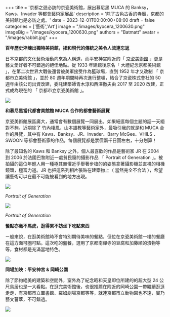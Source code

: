 +++
title = '京都之遊必訪的京瓷美術館，展出慕尼黑 MUCA 的 Banksy，Kaws，Invader 等都會藝術家展品'
description = '除了古色古香的寺廟，京都的美術館也是必訪之處。'
date = 2023-12-01T00:00:00+08:00
draft = false
categories = ['藝術','Art']
image = "/images/kyocera_1200630.png"
imageBig = "/images/kyocera_1200630.png"
authors = "Batmatt"
avatar = "/images/rabbit.jpg"
+++


**百年歷史淬煉出獨特美術館，揉和現代的傳統之美令人流連忘返**

日本京都的文化藝術活動向來為人稱道，而平安神宮附近的「 [京瓷美術館](https://kyotocity-kyocera.museum/) 」更是藝文愛好者不可錯過的絕佳地點。從 1933 年建館後原名「 大禮紀念京都美術館 」，在第二次世界大戰後還曾被美軍接受作為籃球場，直到 1952 年才又改制 「 京都市立美術館 」，並於 80 週年期間時再次進行整頓，結合了京瓷株式會社的 50 週年由該公司出資改建，委託建築師青木淳和西澤徹夫由 2017 至 2020 改建，正式成為現在的 「 京都市立京瓷美術館 」。

![](https://www.aphorizm.com/wp-content/uploads/2023/12/kyoyo_kyocera-1024x768.jpg)

**和慕尼黑當代都會美館館 MUCA 合作的都會藝術展覽**

京瓷美術館展區廣大，通常會有數個展覽一同展出，如果細逛每個主題的話一天絕對不夠。近期除了 竹內棲鳳、山本雄教等藝術家外，最吸引我的就是和 MUCA 合作的展覽，其中有 Kaws、Banksy、JR、Invader、Barry McGee、VHILS 、SWOON 等都會藝術家的作品，每個展覽都是票價兩千日圓左右，十分划算！

除了最知名的 Kaws 和 Banksy 之外，個人最喜歡的作品是藝術家 JR 在 2004 到 2006 於法國巴黎附近一處貧民窟的攝影作品 「 Portrait of Generation 」。被拍攝的這位年輕人用一種極其無懼近乎舉著步槍的的姿態拿著攝影機並直視的相機鏡頭，極富力道。JR 也把這系列相片張貼在建築物上（ 當然完全不合法 ），希望讓藝術可以在最不可能被看到的地方出現。

![](https://www.aphorizm.com/wp-content/uploads/2023/12/image-1-1024x687.png)

_Portrait of Generation_

![](https://www.aphorizm.com/wp-content/uploads/2023/12/image-1024x709.png)

_Portrait of Generation_

**餐點亦毫不馬虎，逛得累不妨坐下吃點東西**

ㄧ般來說，在逛美術館時不會特別期待美味的餐點，但位在京瓷美術館一樓的餐廳在這方面可圈可點。這次吃的盤餐，選用了京都南禪寺的豆腐和加藤順的漬物等等，食材都是充滿當地特色。

![](https://www.aphorizm.com/wp-content/uploads/2023/12/IMG_8257-1024x768.jpg)

**同場加映：平安神宮 & 岡崎公園**

除了節約絕美的建築和空間外，室外為了紀念昭和天皇即位所建的的超大型 24 公尺鳥居也是一大看點。在逛完美術館後，也很推薦在附近的岡崎公園一帶繼續逛逛走走，有京都市立圖書館、羅姆劇場京都等等，就連京都市立動物園也不遠，實乃藝文薈萃，不可錯過。

![](https://www.aphorizm.com/wp-content/uploads/2023/12/kyocera_torii-768x1024.jpg)